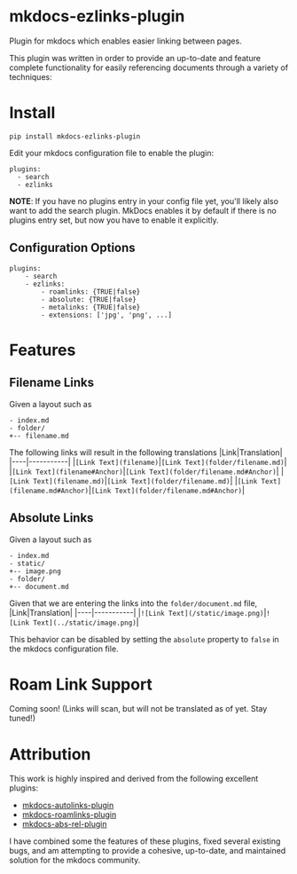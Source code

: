 # mkdocs-ezlinks-plugin
Plugin for mkdocs which enables easier linking between pages.

This plugin was written in order to provide an up-to-date and
feature complete functionality for easily referencing documents
through a variety of techniques:

# Install

```
pip install mkdocs-ezlinks-plugin
```

Edit your mkdocs configuration file to enable the plugin:
```
plugins:
  - search
  - ezlinks
```

**NOTE**: If you have no plugins entry in your config file yet, you'll likely also want to add the search plugin. MkDocs enables it by default if there is no plugins entry set, but now you have to enable it explicitly. 

## Configuration Options
```
plugins:
    - search
    - ezlinks:
        - roamlinks: {TRUE|false}
        - absolute: {TRUE|false}
        - metalinks: {TRUE|false}
        - extensions: ['jpg', 'png', ...]
```

# Features
## Filename Links
Given a layout such as
```
- index.md
- folder/
+-- filename.md
```
The following links will result in the following translations
|Link|Translation|
|----|-----------|
|`[Link Text](filename)`|`[Link Text](folder/filename.md)`|
|`[Link Text](filename#Anchor)`|`[Link Text](folder/filename.md#Anchor)`|
|`[Link Text](filename.md)`|`[Link Text](folder/filename.md)`|
|`[Link Text](filename.md#Anchor)`|`[Link Text](folder/filename.md#Anchor)`|


## Absolute Links
Given a layout such as
```
- index.md
- static/
+-- image.png
- folder/
+-- document.md
```
Given that we are entering the links into the `folder/document.md` file,
|Link|Translation|
|----|-----------|
|`![Link Text](/static/image.png)`|`![Link Text](../static/image.png)`|

This behavior can be disabled by setting the `absolute` property to `false` in the mkdocs configuration file.

# Roam Link Support
Coming soon! (Links will scan, but will not be translated as of yet. Stay tuned!)

# Attribution
This work is highly inspired and derived from the following excellent plugins:
  - [mkdocs-autolinks-plugin](https://github.com/midnightprioriem/mkdocs-autolinks-plugin/)
  - [mkdocs-roamlinks-plugin](https://github.com/Jackiexiao/mkdocs-roamlinks-plugin)
  - [mkdocs-abs-rel-plugin](https://github.com/sander76/mkdocs-abs-rel-plugin)

  I have combined some the features of these plugins, fixed several existing bugs, and am attempting to provide a cohesive, up-to-date, and maintained solution for the mkdocs community.
